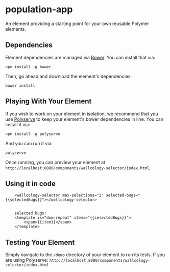 # population-app

An element providing a starting point for your own reusable Polymer elements.


## Dependencies

Element dependencies are managed via [Bower][1]. You can
install that via:

	npm install -g bower

Then, go ahead and download the element's dependencies:

	bower install


## Playing With Your Element

If you wish to work on your element in isolation, we recommend that you use
[Polyserve][2] to keep your element's
bower dependencies in line. You can install it via:

	npm install -g polyserve

And you can run it via:

	polyserve

Once running, you can preview your element at
`http://localhost:8080/components/wallcology-selector/index.html`, 

## Using it in code


		<wallcology-selector max-selections="2" selected-bugs="{{selectedBugs}}"></wallcology-selector>
	
	
	    selected bugs:
	    <template is="dom-repeat" items="{{selectedBugs}}">
	        <span>{{item}}</span>
	    </template>




## Testing Your Element

Simply navigate to the `/demo` directory of your element to run its tests. If
you are using Polyserve: `http://localhost:8080/components/wallcology-selector/index.html`

[1]:	http://bower.io/
[2]:	https://github.com/PolymerLabs/polyserve
